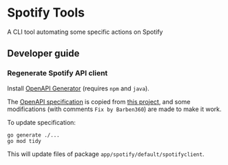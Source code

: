 # Spotify Tools

A CLI tool automating some specific actions on Spotify

## Developer guide

### Regenerate Spotify API client

Install [OpenAPI Generator](https://openapi-generator.tech/docs/installation) (requires `npm` and `java`).

The [OpenAPI specification](./app/spotify/default/assets/spotify-open-api.yml) is copied from [this project](https://github.com/sonallux/spotify-web-api), and some modifications (with comments `Fix by Barben360`) are made to make it work.

To update specification:

```shell
go generate ./...
go mod tidy
```

This will update files of package `app/spotify/default/spotifyclient`.
